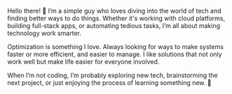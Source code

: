 Hello there! 🤙 I’m a simple guy who loves diving into the world of tech and finding better ways to do things. Whether it's working with cloud platforms, building full-stack apps, or automating tedious tasks, I’m all about making technology work smarter.

Optimization is something I love. Always looking for ways to make systems faster or more efficient, and easier to manage. I like solutions that not only work well but make life easier for everyone involved.

When I’m not coding, I’m probably exploring new tech, brainstorming the next project, or just enjoying the process of learning something new. 🤟

<!---
ANTFOR7717/ANTFOR7717 is a ✨ special ✨ repository because its `README.md` (this file) appears on your GitHub profile.
You can click the Preview link to take a look at your changes.
--->
